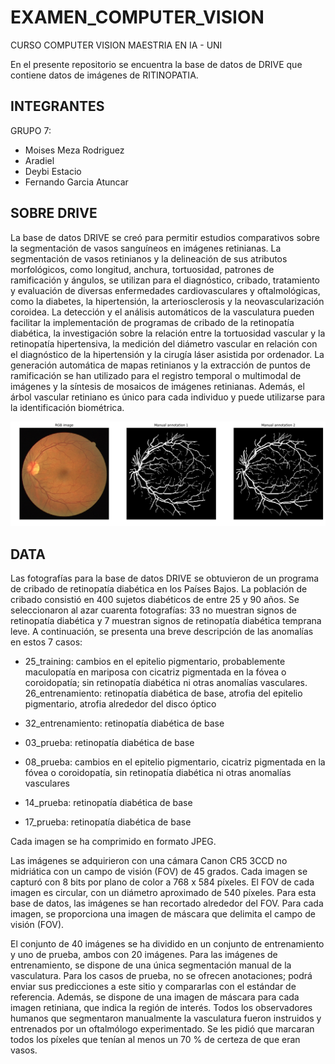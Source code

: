 # EXAMEN_COMPUTER_VISION
CURSO COMPUTER VISION MAESTRIA EN IA - UNI

En el presente repositorio se encuentra la base de datos de DRIVE que contiene datos de imágenes de RITINOPATIA.

## INTEGRANTES
GRUPO 7:
- Moises Meza Rodriguez
- Aradiel 
- Deybi Estacio
- Fernando Garcia Atuncar

## SOBRE DRIVE
La base de datos DRIVE se creó para permitir estudios comparativos sobre la segmentación de vasos sanguíneos en imágenes retinianas. La segmentación de vasos retinianos y la delineación de sus atributos morfológicos, como longitud, anchura, tortuosidad, patrones de ramificación y ángulos, se utilizan para el diagnóstico, cribado, tratamiento y evaluación de diversas enfermedades cardiovasculares y oftalmológicas, como la diabetes, la hipertensión, la arteriosclerosis y la neovascularización coroidea. La detección y el análisis automáticos de la vasculatura pueden facilitar la implementación de programas de cribado de la retinopatía diabética, la investigación sobre la relación entre la tortuosidad vascular y la retinopatía hipertensiva, la medición del diámetro vascular en relación con el diagnóstico de la hipertensión y la cirugía láser asistida por ordenador. La generación automática de mapas retinianos y la extracción de puntos de ramificación se han utilizado para el registro temporal o multimodal de imágenes y la síntesis de mosaicos de imágenes retinianas. Además, el árbol vascular retiniano es único para cada individuo y puede utilizarse para la identificación biométrica.

![imagen de retinopatia](./imgs/img_ret1.png)

## DATA 
Las fotografías para la base de datos DRIVE se obtuvieron de un programa de cribado de retinopatía diabética en los Países Bajos. La población de cribado consistió en 400 sujetos diabéticos de entre 25 y 90 años. Se seleccionaron al azar cuarenta fotografías: 33 no muestran signos de retinopatía diabética y 7 muestran signos de retinopatía diabética temprana leve. A continuación, se presenta una breve descripción de las anomalías en estos 7 casos:

* 25_training: cambios en el epitelio pigmentario, probablemente maculopatía en mariposa con cicatriz pigmentada en la fóvea o coroidopatía; sin retinopatía diabética ni otras anomalías vasculares. 26_entrenamiento: retinopatía diabética de base, atrofia del epitelio pigmentario, atrofia alrededor del disco óptico
* 32_entrenamiento: retinopatía diabética de base

* 03_prueba: retinopatía diabética de base
* 08_prueba: cambios en el epitelio pigmentario, cicatriz pigmentada en la fóvea o coroidopatía, sin retinopatía diabética ni otras anomalías vasculares
* 14_prueba: retinopatía diabética de base
* 17_prueba: retinopatía diabética de base

Cada imagen se ha comprimido en formato JPEG.

Las imágenes se adquirieron con una cámara Canon CR5 3CCD no midriática con un campo de visión (FOV) de 45 grados. Cada imagen se capturó con 8 bits por plano de color a 768 x 584 píxeles. El FOV de cada imagen es circular, con un diámetro aproximado de 540 píxeles. Para esta base de datos, las imágenes se han recortado alrededor del FOV. Para cada imagen, se proporciona una imagen de máscara que delimita el campo de visión (FOV).

El conjunto de 40 imágenes se ha dividido en un conjunto de entrenamiento y uno de prueba, ambos con 20 imágenes. Para las imágenes de entrenamiento, se dispone de una única segmentación manual de la vasculatura. Para los casos de prueba, no se ofrecen anotaciones; podrá enviar sus predicciones a este sitio y compararlas con el estándar de referencia. Además, se dispone de una imagen de máscara para cada imagen retiniana, que indica la región de interés. Todos los observadores humanos que segmentaron manualmente la vasculatura fueron instruidos y entrenados por un oftalmólogo experimentado. Se les pidió que marcaran todos los píxeles que tenían al menos un 70 % de certeza de que eran vasos.
